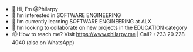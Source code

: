 - 👋 Hi, I’m @Philarpy
- 👀 I’m interested in SOFTWARE ENGINEERING
- 🌱 I’m currently learning SOFTWARE ENGINEERING at ALX 
- 💞️ I’m looking to collaborate on new projects in the EDUCATION category
- 📫 How to reach me? Visit https://www.philarpy.me | Call? +233 20 228 4040 (also on WhatsApp)

<!---
Philarpy/Philarpy is a ✨ special ✨ repository because its `README.md` (this file) appears on your GitHub profile.
You can click the Preview link to take a look at your changes.
--->
